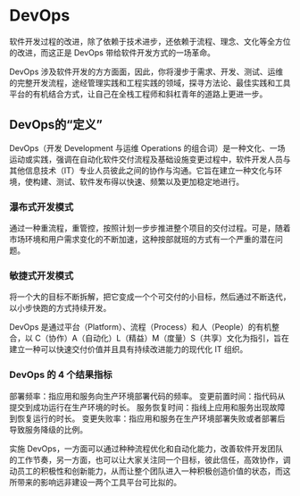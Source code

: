 # DevOps

软件开发过程的改进，除了依赖于技术进步，还依赖于流程、理念、文化等全方位的改进，而这正是 DevOps 带给软件开发方式的一场革命。

DevOps 涉及软件开发的方方面面，因此，你将漫步于需求、开发、测试、运维的完整开发流程，途经管理实践和工程实践的领域，探寻方法论、最佳实践和工具平台的有机结合方式，让自己在全栈工程师和斜杠青年的道路上更进一步。

## DevOps的“定义”

DevOps（开发 Development 与运维 Operations 的组合词）是一种文化、一场运动或实践，强调在自动化软件交付流程及基础设施变更过程中，软件开发人员与其他信息技术（IT）专业人员彼此之间的协作与沟通。它旨在建立一种文化与环境，使构建、测试、软件发布得以快速、频繁以及更加稳定地进行。


### 瀑布式开发模式

通过一种重流程，重管控，按照计划一步步推进整个项目的交付过程。可是，随着市场环境和用户需求变化的不断加速，这种按部就班的方式有一个严重的潜在问题。

### 敏捷式开发模式

将一个大的目标不断拆解，把它变成一个个可交付的小目标，然后通过不断迭代，以小步快跑的方式持续开发。


DevOps 是通过平台（Platform）、流程（Process）和人（People）的有机整合，以 C（协作）A（自动化）L（精益）M（度量）S（共享）文化为指引，旨在建立一种可以快速交付价值并且具有持续改进能力的现代化 IT 组织。

### DevOps 的 4 个结果指标

部署频率：指应用和服务向生产环境部署代码的频率。
变更前置时间：指代码从提交到成功运行在生产环境的时长。
服务恢复时间：指线上应用和服务出现故障到恢复运行的时长。
变更失败率：指应用和服务在生产环境部署失败或者部署后导致服务降级的比例。


实施 DevOps，一方面可以通过种种流程优化和自动化能力，改善软件开发团队的工作节奏，另一方面，也可以让大家关注同一个目标，彼此信任，高效协作，调动员工的积极性和创新能力，从而让整个团队进入一种积极创造价值的状态，而这所带来的影响远非建设一两个工具平台可比拟的。

